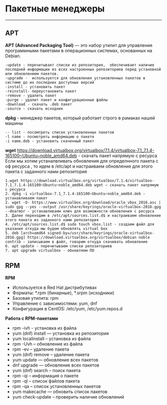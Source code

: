 # Пакетные менеджеры
_ _ _
## APT
__APT (Advanced Packaging Tool)__ — это набор утилит для управления программными пакетами в операционных системах, основанных на Debian.   
```
-update - перечитывает списки из репозитория,  обеспечивает наличие последней информации из всех настроенных репозиториев перед установкой или обновлением пакетов.
-upgrade -  используется для обновления установленных пакетов в системе до их последних доступных версий
-install - установить пакет
-reinstall- переустановить пакет
-remove - удалить пакет
-purge - удалит пакет и конфигурационные файлы
-download - скачать .deb пакет
-source - скачать исходник
```

__dpkg__ - менеджер пакетов, который работает строго в рамаках нашей машины
```
-- list - посомтреть список установленных пакетов
-l name - посмотреть информацию о пакете
-i name.deb - установить скаченный пакет
```

**wget** https://download.virtualbox.org/virtualbox/7.1.4/virtualbox-7.1_7.1.4-165100~Ubuntu~noble_amd64.deb - скачать пакет напрямую с ресурса   
Если мы хотим устаналвливать обновления для определнного пакета с оф ресурса , то идем в /etc/apt и настраиваем обновление для этого пакета с заданного нами репозитория
```
1.wget https://download.virtualbox.org/virtualbox/7.1.4/virtualbox-7.1_7.1.4-165100~Ubuntu~noble_amd64.deb wget — скачать пакет напрямую с ресурса
2. dpkg -i virtualbox-7.1_7.1.4-165100~Ubuntu~noble_amd64.deb - устанавливаем пакет
2. wget -O- https://www.virtualbox.org/download/oracle_vbox_2016.asc | sudo gpg --yes --output /usr/share/keyrings/oracle-virtualbox-2016.gpg --dearmor - устанавливаем ключ для возможности обновления с ресурса
3. Далее переходим в /etc/apt/sources.list.d$ и настраиваем обновление этого пакета из заданного нами репозитория
4. /etc/apt/sources.list.d$ sudo touch vbox.list - создаем файл для указания откуда мы будем обновлять virtual box
5. deb [arch=amd64 signed-by=/usr/share/keyrings/oracle-virtualbox-2016.gpg] https://download.virtualbox.org/virtualbox/debian noble contrib - записываем в файл, говорим откуда скачивать обновление
6. apt update - перечитываем списки репозиториев
7. apt upgrade virtualbox - обновляем ПО
```

## RPM
**RPM**
- Используется в Red Hat дистрибутивах
- Форматы: *.rpm (бинарные), *.srpm (исходники)
- Базовая утилита: rpm
- Управление с зависимостями: yum, dnf
- Конфигурация в CentOS: /etc/yum, /etc/yum.repos.d    

__Работа с RPM-пакетами__
- rpm -ivh <file> - установка из файла
- yum (dnf) install <package> — установка из репозитория
- yum localinstall <file> – установка из файла
- rpm -Uvh <file> – обновление из файла
- rpm -ev <package> – удаление пакета
- yum (dnf) remove <package> – удаление пакета
- yum update — обновление всех пакетов
- dnf upgrade — обновление всех пакетов
- yum (dnf) search – поиск пакета
- rpm -qi <package> – информация о пакете
- rpm -ql <package> – список файлов пакета
- rpm -qa – список установленных пакетов
- yum makecache — обновить список пакетов
- yum check-update – проверить наличие обновлений
